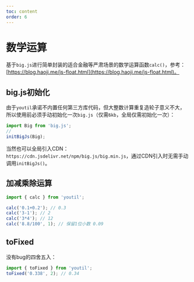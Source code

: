 ```yaml
---
toc: content
order: 6
---
```


# 数学运算

基于`big.js`进行简单封装的适合金融等严肃场景的数学运算函数`calc()`，参考：[https://blog.haoji.me/js-float.html](https://blog.haoji.me/js-float.html)。


## big.js初始化

由于`youtil`承诺不内置任何第三方库代码，但大整数计算重复造轮子意义不大，所以使用前必须手动初始化一次`big.js`（仅需`6kb`，全局仅需初始化一次）：

```js
import Big from 'big.js';
// 
initBigJs(Big);
```

当然也可以全局引入CDN：`https://cdn.jsdelivr.net/npm/big.js/big.min.js`，通过CDN引入时无需手动调用`initBigJs()`。

## 加减乘除运算

```js
import { calc } from 'youtil';

calc('0.1+0.2'); // 0.3
calc('3-1'); // 2
calc('3*4'); // 12
calc('8.8/100', 1); // 保留1位小数 0.09
```

## toFixed

没有bug的四舍五入：

```js
import { toFixed } from 'youtil';
toFixed('0.338', 2); // 0.34
```

